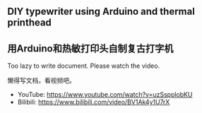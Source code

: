 ## DIY typewriter using Arduino and thermal printhead
## 用Arduino和热敏打印头自制复古打字机

Too lazy to write document. Please watch the video.

懒得写文档，看视频吧。

* YouTube: https://www.youtube.com/watch?v=uzSspplobKU
* Bilibili: https://www.bilibili.com/video/BV1Ak4y1U7rX